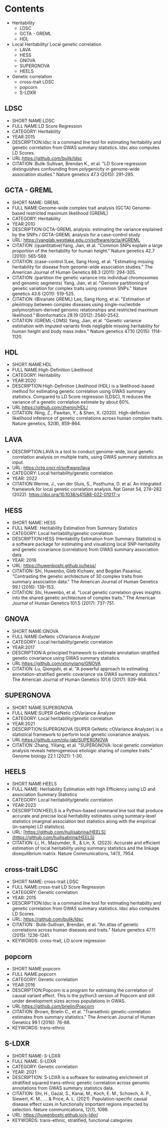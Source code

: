 # Contents
- Heritability
    - LDSC
    - GCTA - GREML
    - HDL
- Local Heritability/ Local genetic correlation
    - LAVA
    - HESS
    - GNOVA
    - SUPERGNOVA
    - HEELS
- Genetic correlation
    - cross-trait LDSC
    - popcorn
    - S-LDXR

## LDSC
- SHORT NAME:LDSC
- FULL NAME:LD Score Regression
- CATEGORY: Heritability
- YEAR:2015
- DESCRIPTION:ldsc is a command line tool for estimating heritability and genetic correlation from GWAS summary statistics. ldsc also computes LD Scores.
- URL:https://github.com/bulik/ldsc
- CITATION :Bulik-Sullivan, Brendan K., et al. "LD Score regression distinguishes confounding from polygenicity in genome-wide association studies." Nature genetics 47.3 (2015): 291-295.

## GCTA - GREML
- SHORT NAME: GREML
- FULL NAME:Genome-wide complex trait analysis (GCTA) Genome-based restricted maximum likelihood (GREML) 
- CATEGORY: Heritability
- YEAR:2010
- DESCRIPTION:GCTA-GREML analysis: estimating the variance explained by the SNPs / GCTA-GREML analysis for a case-control study
- URL: https://yanglab.westlake.edu.cn/software/gcta/#GREML
- CITATION :(quantitative)Yang, Jian, et al. "Common SNPs explain a large proportion of the heritability for human height." Nature genetics 42.7 (2010): 565-569.
- CITATION :(case-control )Lee, Sang Hong, et al. "Estimating missing heritability for disease from genome-wide association studies." The American Journal of Human Genetics 88.3 (2011): 294-305.
- CITATION :(partition the genetic variance into individual chromosomes and genomic segments) Yang, Jian, et al. "Genome partitioning of genetic variation for complex traits using common SNPs." Nature genetics 43.6 (2011): 519-525.
- CITATION :(Bivariate GREML) Lee, Sang Hong, et al. "Estimation of pleiotropy between complex diseases using single-nucleotide polymorphism-derived genomic relationships and restricted maximum likelihood." Bioinformatics 28.19 (2012): 2540-2542.
- CITATION :(GREML-LDMS) Yang, Jian, et al. "Genetic variance estimation with imputed variants finds negligible missing heritability for human height and body mass index." Nature genetics 47.10 (2015): 1114-1120.

## HDL
- SHORT NAME:HDL
- FULL NAME:High-Definition Likelihood
- CATEGORY: Heritability
- YEAR:2020
- DESCRIPTION:High-Definition Likelihood (HDL) is a likelihood-based method for estimating genetic correlation using GWAS summary statistics. Compared to LD Score regression (LDSC), It reduces the variance of a genetic correlation estimate by about 60%.
- URL:https://github.com/zhenin/HDL/
- CITATION :Ning, Z., Pawitan, Y., & Shen, X. (2020). High-definition likelihood inference of genetic correlations across human complex traits. Nature genetics, 52(8), 859-864.


## LAVA
- DESCRIPTION:LAVA is a tool to conduct genome-wide, local genetic correlation analysis on multiple traits, using GWAS summary statistics as input.
- URL: https://ctg.cncr.nl/software/lava
- CATEGORY: Local heritability/genetic correlation
- YEAR: 2022
- CITATION:Werme, J., van der Sluis, S., Posthuma, D. et al. An integrated framework for local genetic correlation analysis. Nat Genet 54, 274–282 (2022). https://doi.org/10.1038/s41588-022-01017-y

## HESS
- SHORT NAME: HESS
- FULL NAME: Heritability Estimation from Summary Statistics
- CATEGORY: Local heritability/genetic correlation
- DESCRIPTION:HESS (Heritability Estimation from Summary Statistics) is a software package for estimating and visualizing local SNP-heritability and genetic covariance (correlation) from GWAS summary association data.
- YEAR: 2016
- URL: https://huwenboshi.github.io/hess/
- CITATION: Shi, Huwenbo, Gleb Kichaev, and Bogdan Pasaniuc. "Contrasting the genetic architecture of 30 complex traits from summary association data." The American Journal of Human Genetics 99.1 (2016): 139-153.
- CITATION: Shi, Huwenbo, et al. "Local genetic correlation gives insights into the shared genetic architecture of complex traits." The American Journal of Human Genetics 101.5 (2017): 737-751.

## GNOVA
- SHORT NAME:GNOVA
- FULL NAME:GeNetic cOVariance Analyzer
- CATEGORY: Local heritability/genetic correlation
- YEAR:2017
- DESCRIPTION:A principled framework to estimate annotation-stratified genetic covariance using GWAS summary statistics.
- URL:https://github.com/xtonyjiang/GNOVA
- CITATION :Lu, Qiongshi, et al. "A powerful approach to estimating annotation-stratified genetic covariance via GWAS summary statistics." The American Journal of Human Genetics 101.6 (2017): 939-964.

## SUPERGNOVA
- SHORT NAME:SUPERGNOVA
- FULL NAME:SUPER GeNetic cOVariance Analyzer
- CATEGORY: Local heritability/genetic correlation
- YEAR:2021
- DESCRIPTION:SUPERGNOVA (SUPER GeNetic cOVariance Analyzer) is a statistical framework to perform local genetic covariance analysis. 
- URL:https://github.com/qlu-lab/SUPERGNOVA
- CITATION :Zhang, Yiliang, et al. "SUPERGNOVA: local genetic correlation analysis reveals heterogeneous etiologic sharing of complex traits." Genome biology 22.1 (2021): 1-30.

## HEELS
- SHORT NAME:HEELS
- FULL NAME: Heritability Estimation with high Efficiency using LD and association Summary Statistics
- CATEGORY: Local heritability/genetic correlation
- YEAR:2023
- DESCRIPTION:HEELS is a Python-based command line tool that produce accurate and precise local heritability estimates using summary-level statistics (marginal association test statistics along with the empirical (in-sample) LD statistics).
- URL: [https://github.com/huilisabrina/HEELS](https://github.com/huilisabrina/HEELS)
- CITATION :Li, H., Mazumder, R., & Lin, X. (2023). Accurate and efficient estimation of local heritability using summary statistics and the linkage disequilibrium matrix. Nature Communications, 14(1), 7954.

## cross-trait LDSC
- SHORT NAME: cross-trait LDSC
- FULL NAME:cross-trait LD Score Regression
- CATEGORY: Genetic correlation
- YEAR: 2015
- DESCRIPTION:ldsc is a command line tool for estimating heritability and genetic correlation from GWAS summary statistics. ldsc also computes LD Scores.
- URL: https://github.com/bulik/ldsc
- CITATION : Bulik-Sullivan, Brendan, et al. "An atlas of genetic correlations across human diseases and traits." Nature genetics 47.11 (2015): 1236-1241.
- KEYWORDS: cross-trait, LD score regression

## popcorn
- SHORT NAME:popcorn
- FULL NAME:popcorn
- CATEGORY: Genetic correlation
- YEAR:2016
- DESCRIPTION:Popcorn is a program for estimaing the correlation of causal variant effect. This is the python3 version of Popcorn and still under development sizes across populations in GWAS.
- URL:https://github.com/brielin/Popcorn
- CITATION :Brown, Brielin C., et al. "Transethnic genetic-correlation estimates from summary statistics." The American Journal of Human Genetics 99.1 (2016): 76-88.
- KEYWORDS: trans-ethnic

## S-LDXR
- SHORT NAME: S-LDXR
- FULL NAME: S-LDXR
- CATEGORY: Genetic correlation
- YEAR: 2021
- DESCRIPTION: S-LDXR is a software for estimating enrichment of stratified squared trans-ethnic genetic correlation across genomic annotations from GWAS summary statistics data.
- CITATION: Shi, H., Gazal, S., Kanai, M., Koch, E. M., Schoech, A. P., Siewert, K. M., ... & Price, A. L. (2021). Population-specific causal disease effect sizes in functionally important regions impacted by selection. Nature communications, 12(1), 1098.
- URL: https://huwenboshi.github.io/s-ldxr/
- KEYWORDS: trans-ethnic, stratified, functional categories